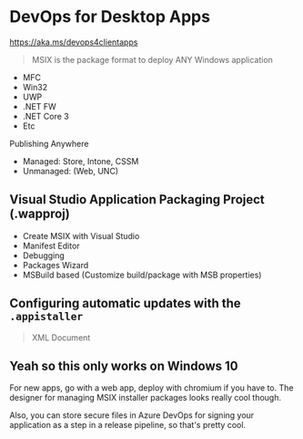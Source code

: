 # DevOps for Desktop Apps

https://aka.ms/devops4clientapps

> MSIX is the package format to deploy ANY Windows application

- MFC
- Win32
- UWP
- .NET FW
- .NET Core 3
- Etc

Publishing Anywhere

- Managed: Store, Intone, CSSM
- Unmanaged: (Web, UNC)

## Visual Studio Application Packaging Project (.wapproj)

- Create MSIX with Visual Studio
- Manifest Editor
- Debugging
- Packages Wizard
- MSBuild based (Customize build/package with MSB properties)

## Configuring automatic updates with the `.appistaller`

> XML Document

## Yeah so this only works on Windows 10

For new apps, go with a web app, deploy with chromium if you have to. The designer for managing MSIX installer packages looks really cool though.

Also, you can store secure files in Azure DevOps for signing your application as a step in a release pipeline, so that's pretty cool.




















































